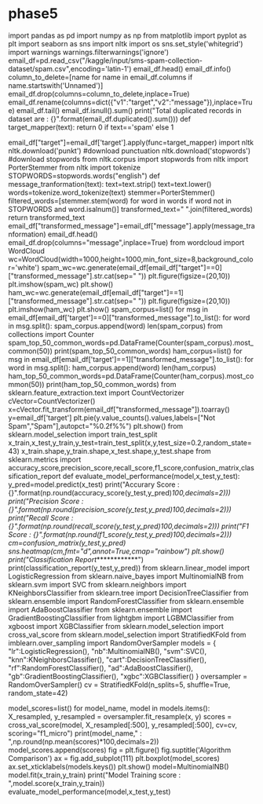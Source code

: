 # phase5
import pandas as pd
import numpy as np
from matplotlib import pyplot as plt
import seaborn as sns
import nltk
import os
sns.set_style('whitegrid')
import warnings
warnings.filterwarnings('ignore')
email_df=pd.read_csv("/kaggle/input/sms-spam-collection-dataset/spam.csv",encoding='latin-1')
email_df.head()
email_df.info()
column_to_delete=[name for name in email_df.columns if name.startswith('Unnamed')]
email_df.drop(columns=column_to_delete,inplace=True)
email_df.rename(columns=dict({"v1":"target","v2":"message"}),inplace=True)
email_df.tail()
email_df.isnull().sum()
print("Total duplicated records in dataset are : {}".format(email_df.duplicated().sum()))
def target_mapper(text):
    return 0 if text=='spam' else 1

email_df["target"]=email_df['target'].apply(func=target_mapper)
import nltk
nltk.download('punkt') #download punctuation
nltk.download('stopwords') #download stopwords
from nltk.corpus import stopwords
from nltk import PorterStemmer
from nltk import tokenize
STOPWORDS=stopwords.words("english")
def message_tranformation(text):
    text=text.strip()
    text=text.lower()
words=tokenize.word_tokenize(text)
 stemmer=PorterStemmer()
filtered_words=[stemmer.stem(word) for word in words if word not in STOPWORDS and word.isalnum()]
    transformed_text=" ".join(filtered_words)
    return transformed_text
email_df["transformed_message"]=email_df["message"].apply(message_tranformation)
email_df.head()
email_df.drop(columns="message",inplace=True)
from wordcloud import WordCloud
wc=WordCloud(width=1000,height=1000,min_font_size=8,background_color='white')
spam_wc=wc.generate(email_df[email_df["target"]==0]["transformed_message"].str.cat(sep=" "))
plt.figure(figsize=(20,10))
plt.imshow(spam_wc)
plt.show()
ham_wc=wc.generate(email_df[email_df["target"]==1]["transformed_message"].str.cat(sep=" "))
plt.figure(figsize=(20,10))
plt.imshow(ham_wc)
plt.show()
spam_corpus=list()
for msg in email_df[email_df['target']==0]["transformed_message"].to_list():
    for word in msg.split():
        spam_corpus.append(word)
len(spam_corpus)
from collections import Counter
spam_top_50_common_words=pd.DataFrame(Counter(spam_corpus).most_common(50))
print(spam_top_50_common_words)
ham_corpus=list()
for msg in email_df[email_df['target']==1]["transformed_message"].to_list():
    for word in msg.split():
        ham_corpus.append(word)
len(ham_corpus)
ham_top_50_common_words=pd.DataFrame(Counter(ham_corpus).most_common(50))
print(ham_top_50_common_words)
from sklearn.feature_extraction.text import CountVectorizer
cVector=CountVectorizer()
x=cVector.fit_transform(email_df["transformed_message"]).toarray()
y=email_df['target']
plt.pie(y.value_counts().values,labels=["Not Spam","Spam"],autopct="%0.2f%%")
plt.show()
from sklearn.model_selection import train_test_split
x_train,x_test,y_train,y_test=train_test_split(x,y,test_size=0.2,random_state=43)
x_train.shape,y_train.shape,x_test.shape,y_test.shape
from sklearn.metrics import accuracy_score,precision_score,recall_score,f1_score,confusion_matrix,classification_report
def evaluate_model_performance(model,x_test,y_test):
    y_pred=model.predict(x_test)
    print("Accurary Score : {}".format(np.round(accuracy_score(y_test,y_pred)*100,decimals=2)))
    print("Precision Score : {}".format(np.round(precision_score(y_test,y_pred)*100,decimals=2)))
    print("Recall Score : {}".format(np.round(recall_score(y_test,y_pred)*100,decimals=2)))
    print("F1 Score : {}".format(np.round(f1_score(y_test,y_pred)*100,decimals=2)))
    cm=confusion_matrix(y_test,y_pred)
    sns.heatmap(cm,fmt="d",annot=True,cmap="rainbow")
    plt.show()
    print("Classification Report****************")
    print(classification_report(y_test,y_pred))
from sklearn.linear_model import LogisticRegression
from sklearn.naive_bayes import MultinomialNB
from sklearn.svm import SVC
from sklearn.neighbors import KNeighborsClassifier
from sklearn.tree import DecisionTreeClassifier
from sklearn.ensemble import RandomForestClassifier
from sklearn.ensemble import AdaBoostClassifier
from sklearn.ensemble import GradientBoostingClassifier
from lightgbm import LGBMClassifier
from xgboost import XGBClassifier
from sklearn.model_selection import cross_val_score
from sklearn.model_selection import StratifiedKFold
from imblearn.over_sampling import RandomOverSampler
models = {
    "lr":LogisticRegression(),
    "nb":MultinomialNB(),
    "svm":SVC(),
    "knn":KNeighborsClassifier(),
    "cart":DecisionTreeClassifier(),
    "rf":RandomForestClassifier(),
    "ad":AdaBoostClassifier(),
    "gb":GradientBoostingClassifier(),
    "xgbc":XGBClassifier()
}
oversampler = RandomOverSampler()
cv = StratifiedKFold(n_splits=5, shuffle=True, random_state=42)

model_scores=list()
for model_name, model in models.items():
X_resampled, y_resampled = oversampler.fit_resample(x, y)
scores = cross_val_score(model, X_resampled[:500], y_resampled[:500], cv=cv, scoring="f1_micro")
    print(model_name," : ",np.round(np.mean(scores)*100,decimals=2))
    model_scores.append(scores)
fig = plt.figure()
fig.suptitle('Algorithm Comparison')
ax = fig.add_subplot(111)
plt.boxplot(model_scores)
ax.set_xticklabels(models.keys())
plt.show()
model=MultinomialNB()
model.fit(x_train,y_train)
print("Model Training score : ",model.score(x_train,y_train))
evaluate_model_performance(model,x_test,y_test)
